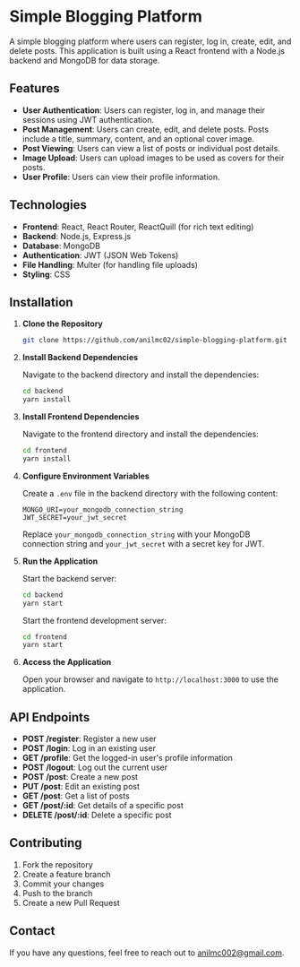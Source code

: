 # Simple Blogging Platform

A simple blogging platform where users can register, log in, create, edit, and delete posts. This application is built using a React frontend with a Node.js backend and MongoDB for data storage.

## Features

- **User Authentication**: Users can register, log in, and manage their sessions using JWT authentication.
- **Post Management**: Users can create, edit, and delete posts. Posts include a title, summary, content, and an optional cover image.
- **Post Viewing**: Users can view a list of posts or individual post details.
- **Image Upload**: Users can upload images to be used as covers for their posts.
- **User Profile**: Users can view their profile information.

## Technologies

- **Frontend**: React, React Router, ReactQuill (for rich text editing)
- **Backend**: Node.js, Express.js
- **Database**: MongoDB
- **Authentication**: JWT (JSON Web Tokens)
- **File Handling**: Multer (for handling file uploads)
- **Styling**: CSS

## Installation

1. **Clone the Repository**

    ```bash
    git clone https://github.com/anilmc02/simple-blogging-platform.git
    ```

2. **Install Backend Dependencies**

    Navigate to the backend directory and install the dependencies:

    ```bash
    cd backend
    yarn install
    ```

3. **Install Frontend Dependencies**

    Navigate to the frontend directory and install the dependencies:

    ```bash
    cd frontend
    yarn install
    ```

4. **Configure Environment Variables**

    Create a `.env` file in the backend directory with the following content:

    ```
    MONGO_URI=your_mongodb_connection_string
    JWT_SECRET=your_jwt_secret
    ```

    Replace `your_mongodb_connection_string` with your MongoDB connection string and `your_jwt_secret` with a secret key for JWT.

5. **Run the Application**

    Start the backend server:

    ```bash
    cd backend
    yarn start
    ```

    Start the frontend development server:

    ```bash
    cd frontend
    yarn start
    ```

6. **Access the Application**

    Open your browser and navigate to `http://localhost:3000` to use the application.

## API Endpoints

- **POST /register**: Register a new user
- **POST /login**: Log in an existing user
- **GET /profile**: Get the logged-in user's profile information
- **POST /logout**: Log out the current user
- **POST /post**: Create a new post
- **PUT /post**: Edit an existing post
- **GET /post**: Get a list of posts
- **GET /post/:id**: Get details of a specific post
- **DELETE /post/:id**: Delete a specific post

## Contributing

1. Fork the repository
2. Create a feature branch
3. Commit your changes
4. Push to the branch
5. Create a new Pull Request



## Contact

If you have any questions, feel free to reach out to [anilmc002@gmail.com](anilmc002@gmail.com).

